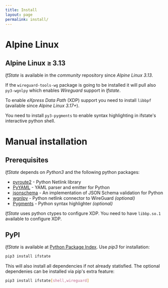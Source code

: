 ```yaml
---
title: Install
layout: page
permalink: install/
---
```


# Alpine Linux


## Alpine Linux ≥ 3.13

*IfState* is available in the *community* repository since *Alpine Linux 3.13*.

If the `wireguard-tools-wg` package is going to be installed it will pull also `py3-wgnlpy` which enables *Wireguard* support in *Ifstate*.

To enable *eXpress Data Path* (XDP) support you need to install `libbpf` (available since *Alpine Linux 3.17+*).

You need to install `py3-pygments` to enable syntax highlighting in ifstate's interactive python shell.

# Manual installation

## Prerequisites

*IfState* depends on *Python3* and the following python packages:
- [pyroute2](https://pyroute2.org/) - Python Netlink library
- [PyYAML](https://pyyaml.org/) - YAML parser and emitter for Python
- [jsonschema](https://github.com/Julian/jsonschema) - An implementation of JSON Schema validation for Python
- [wgnlpy](https://github.com/ArgosyLabs/wgnlpy) - Python netlink connector to WireGuard *(optional)*
- [Pygments](https://pygments.org/) - Python syntax highlighter *(optional)*

*IfState* uses python ctypes to configure XDP. You need to have `libbp.so.1` available to configure XDP.

## PyPI

*IfState* is available at [Python Package Index](https://pypi.org/project/ifstate/).  Use *pip3* for installation:

```bash
pip3 install ifstate
```

This will also install all dependencies if not already statisfied. The optional dependenies can be installed via pip's extra feature:

```bash
pip3 install ifstate[shell,wireguard]
```
